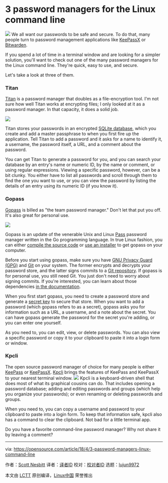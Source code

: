 3 password managers for the Linux command line
======

![](https://opensource.com/sites/default/files/styles/image-full-size/public/lead-images/password.jpg?itok=ec6z6YgZ)
We all want our passwords to be safe and secure. To do that, many people turn to password management applications like [KeePassX][1] or [Bitwarden][2].

If you spend a lot of time in a terminal window and are looking for a simpler solution, you'll want to check out one of the many password managers for the Linux command line. They're quick, easy to use, and secure.

Let's take a look at three of them.

### Titan

[Titan][3] is a password manager that doubles as a file-encryption tool. I'm not sure how well Titan works at encrypting files; I only looked at it as a password manager. In that capacity, it does a solid job.

![](https://opensource.com/sites/default/files/styles/panopoly_image_original/public/u128651/titan.png?itok=5QoQ1aY7)

Titan stores your passwords in an encrypted [SQLite database][4], which you create and add a master passphrase to when you first fire up the application. Tell Titan to add a password and it asks for a name to identify it, a username, the password itself, a URL, and a comment about the password.

You can get Titan to generate a password for you, and you can search your database by an entry's name or numeric ID, by the name or comment, or using regular expressions. Viewing a specific password, however, can be a bit clunky. You either have to list all passwords and scroll through them to find the one you want to use, or you can view the password by listing the details of an entry using its numeric ID (if you know it).

### Gopass

[Gopass][5] is billed as "the team password manager." Don't let that put you off. It's also great for personal use.


![](https://opensource.com/sites/default/files/styles/panopoly_image_original/public/u128651/gopass.png?itok=1Uodlute)

Gopass is an update of the venerable Unix and Linux [Pass][6] password manager written in the Go programming language. In true Linux fashion, you can either [compile the source code][7] or [use an installer][8] to get gopass on your computer.

Before you start using gopass, make sure you have [GNU Privacy Guard (GPG)][9] and [Git][10] on your system. The former encrypts and decrypts your password store, and the latter signs commits to a [Git repository][11]. If gopass is for personal use, you still need Git. You just don't need to worry about signing commits. If you're interested, you can learn about those dependencies [in the documentation][12].

When you first start gopass, you need to create a password store and generate a [secret key][13] to secure that store. When you want to add a password (which gopass refers to as a secret), gopass asks you for information such as a URL, a username, and a note about the secret. You can have gopass generate the password for the secret you're adding, or you can enter one yourself.

As you need to, you can edit, view, or delete passwords. You can also view a specific password or copy it to your clipboard to paste it into a login form or window.

### Kpcli

The open source password manager of choice for many people is either [KeePass][14] or [KeePassX][15]. [Kpcli][16] brings the features of KeePass and KeePassX to your nearest terminal window.
![](https://opensource.com/sites/default/files/styles/panopoly_image_original/public/u128651/kpcli.png?itok=kMmOHTJz)
Kpcli is a keyboard-driven shell that does most of what its graphical cousins can do. That includes opening a password database; adding and editing passwords and groups (which help you organize your passwords); or even renaming or deleting passwords and groups.

When you need to, you can copy a username and password to your clipboard to paste into a login form. To keep that information safe, kpcli also has a command to clear the clipboard. Not bad for a little terminal app.

Do you have a favorite command-line password manager? Why not share it by leaving a comment?

--------------------------------------------------------------------------------

via: https://opensource.com/article/18/4/3-password-managers-linux-command-line

作者：[Scott Nesbitt][a]
译者：[译者ID](https://github.com/译者ID)
校对：[校对者ID](https://github.com/校对者ID)
选题：[lujun9972](https://github.com/lujun9972)

本文由 [LCTT](https://github.com/LCTT/TranslateProject) 原创编译，[Linux中国](https://linux.cn/) 荣誉推出

[a]:https://opensource.com/users/scottnesbitt
[1]:https://www.keepassx.org/
[2]:https://opensource.com/article/18/3/managing-passwords-bitwarden
[3]:https://www.titanpasswordmanager.org/
[4]:https://en.wikipedia.org/wiki/SQLite
[5]:https://www.justwatch.com/gopass/
[6]:https://www.passwordstore.org/
[7]:https://github.com/justwatchcom/gopass
[8]:https://justwatch.com/gopass/#install
[9]:https://www.gnupg.org
[10]:https://git-scm.com/
[11]:https://git-scm.com/book/en/v2/Git-Basics-Getting-a-Git-Repository
[12]:https://github.com/justwatchcom/gopass/blob/master/docs/setup.md
[13]:http://searchsecurity.techtarget.com/definition/private-key
[14]:https://keepass.info/
[15]:https://www.keepassx.org
[16]:http://kpcli.sourceforge.net/
